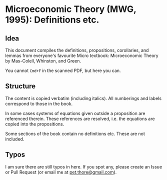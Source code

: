 # Microeconomic Theory (MWG, 1995): Definitions etc.

## Idea
This document compiles the definitions, propositions, corollaries, and lemmas from everyone's favourite Micro textbook:
Microeconomic Theory by Mas-Colell, Whinston, and Green.

You cannot `Cmd+F` in the scanned PDF, but here you can.

## Structure
The content is copied verbatim (including italics).
All numberings and labels correspond to those in the book.

In some cases systems of equations given outside a proposition are referenced therein.
These references are resolved, i.e. the equations are copied into the propositions.

Some sections of the book contain no definitions etc.
These are not included.

## Typos
I am sure there are still typos in here.
If you spot any, please create an Issue or Pull Request (or email me at [pet.thore@gmail.com](mailto:pet.thore@gmail.com)).
